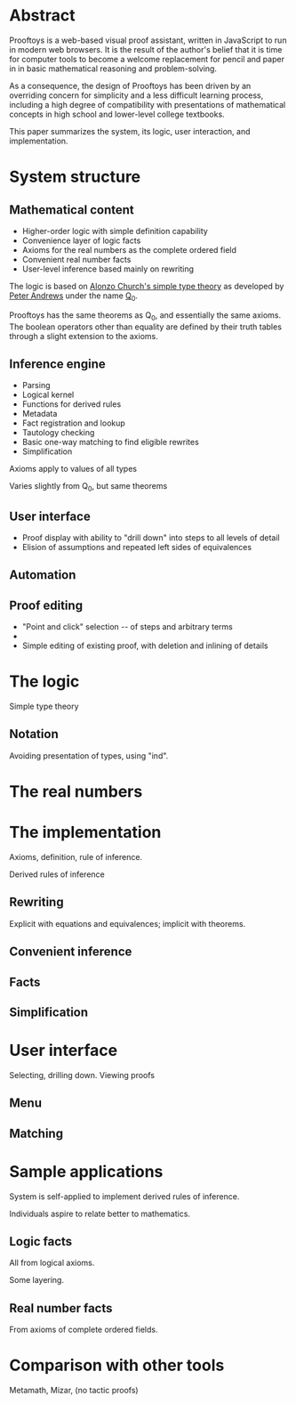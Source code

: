# Abstract 

Prooftoys is a web-based visual proof assistant, written in JavaScript
to run in modern web browsers.  It is the result
of the author's belief that it is time for
computer tools to become a welcome replacement for
pencil and paper in in basic mathematical reasoning
and problem-solving.

As a consequence, the design of Prooftoys has been
driven by an overriding concern for simplicity and 
a less difficult learning process, including a high degree of compatibility
with presentations of mathematical
concepts in high school and lower-level college textbooks.

This paper summarizes the system, its logic, user interaction, and implementation.

# System structure

## Mathematical content

- Higher-order logic with simple definition capability
- Convenience layer of logic facts 
- Axioms for the real numbers as the complete ordered field
- Convenient real number facts
- User-level inference based mainly on rewriting

The logic is based on
[Alonzo Church's simple type theory](http://plato.stanford.edu/entries/type-theory-church/)
as developed by [Peter Andrews](http://gtps.math.cmu.edu/andrews.html)
under the name [Q<sub>0</sub>](http://en.wikipedia.org/wiki/Q_zero).

Prooftoys has the same theorems as Q$_0$, and essentially the same axioms.
The boolean operators other than equality are defined by their truth tables
through a slight extension to the axioms.

## Inference engine

- Parsing
- Logical kernel
- Functions for derived rules
- Metadata
- Fact registration and lookup
- Tautology checking
- Basic one-way matching to find eligible rewrites
- Simplification

Axioms apply to values of all types

Varies slightly from Q$_0$, but same theorems

## User interface

- Proof display with ability to "drill down" into steps to
  all levels of detail
- Elision of assumptions and repeated left sides of equivalences

## Automation

## Proof editing

- "Point and click" selection -- of steps and arbitrary terms
- 
- Simple editing of existing proof, with deletion and inlining of details

# The logic

Simple type theory

## Notation

Avoiding presentation of types, using "ind".

# The real numbers

# The implementation

Axioms, definition, rule of inference.

Derived rules of inference

## Rewriting

Explicit with equations and equivalences; implicit with theorems.

## Convenient inference

## Facts

## Simplification

# User interface

Selecting, drilling down.
Viewing proofs

## Menu

## Matching

# Sample applications

System is self-applied to implement derived rules of inference.

Individuals aspire to relate better to mathematics.

## Logic facts

All from logical axioms.

Some layering.

## Real number facts

From axioms of complete ordered fields.

# Comparison with other tools

Metamath, Mizar, (no tactic proofs)


<!--stackedit_data:
eyJwcm9wZXJ0aWVzIjoiZXh0ZW5zaW9uczpcbiAgcHJlc2V0Oi
BkZWZhdWx0XG4gIG1hcmtkb3duOlxuICAgIGJyZWFrczogZmFs
c2VcbiAgICBzdWI6IHRydWVcbiAgICBzdXA6IHRydWVcbiIsIm
hpc3RvcnkiOlsxNTI0Mjc4MTgwLDM2NDcyNjQ2NCwzMDMzMzc2
NDQsNTk3NzgxNTkzLDgxMDc5NjcyMywtMjA3Mjc5MTg1NywxMz
I5MjQ5NTgxLC0xNzIwNDY5MjAzXX0=
-->